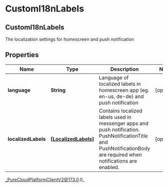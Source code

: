 # CustomI18nLabels

## CustomI18nLabels
The localization settings for homescreen and push notification

## Properties

|Name | Type | Description | Notes|
|------------ | ------------- | ------------- | -------------|
| **language** | **String** | Language of localized labels in homescreen app (eg. en-us, de-de) and push notification | [optional] |
| **localizedLabels** | [**[LocalizedLabels]**]([LocalizedLabels]) | Contains localized labels used in messenger apps and push notification. PushNotificationTitle and PushNotificationBody are required when notifications are enabled. | [optional] |



_PureCloudPlatformClientV2@173.0.0_
